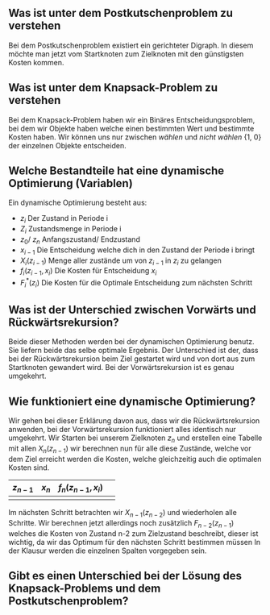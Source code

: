 ## Was ist unter dem Postkutschenproblem zu verstehen
Bei dem Postkutschenproblem existiert ein gerichteter Digraph. In diesem möchte man jetzt vom Startknoten zum Zielknoten mit den günstigsten Kosten kommen. 
## Was ist unter dem Knapsack-Problem zu verstehen
Bei dem Knapsack-Problem haben wir ein Binäres Entscheidungsproblem, bei dem wir Objekte haben welche einen bestimmten Wert und bestimmte Kosten haben. Wir können uns nur zwischen *wählen* und *nicht wählen* {1, 0} der einzelnen Objekte entscheiden. 
## Welche Bestandteile hat eine dynamische Optimierung (Variablen)
Ein dynamische Optimierung besteht aus: 
- $z_i$ Der Zustand in Periode i
- $Z_i$ Zustandsmenge in Periode i
- $z_0$/ $z_n$ Anfangszustand/ Endzustand
- $x_{i-1}$  Die Entscheidung welche dich in den Zustand der Periode i bringt
- $X_i(z_{i-1})$ Menge aller zustände um von $z_{i-1}$ in $z_i$ zu gelangen
- $f_i(z_{i-1}, x_i)$ Die Kosten für Entscheidung $x_i$ 
- $F_i^{*}(z_i)$ Die Kosten für die Optimale Entscheidung zum nächsten Schritt

## Was ist der Unterschied zwischen Vorwärts und Rückwärtsrekursion?
Beide dieser Methoden werden bei der dynamischen Optimierung benutz. Sie liefern beide das selbe optimale Ergebnis. Der Unterschied ist der, dass bei der Rückwärtsrekursion beim Ziel gestartet wird und von dort aus zum Startknoten gewandert wird. Bei der Vorwärtsrekursion ist es genau umgekehrt.

## Wie funktioniert eine dynamische Optimierung?
Wir gehen bei dieser Erklärung davon aus, dass wir die Rückwärtsrekursion anwenden, bei der Vorwärtsrekursion funktioniert alles identisch nur umgekehrt. 
Wir Starten bei unserem Zielknoten $z_n$ und erstellen eine Tabelle mit allen $X_n(z_{n-1})$ wir berechnen nun für alle diese Zustände, welche vor dem Ziel erreicht werden die Kosten, welche gleichzeitig auch die optimalen Kosten sind. 

| $z_{n-1}$ | $x_n$ | $f_n(z_{n-1}, x_i)$ |  |
| ---- | ---- | ---- | ---- |
|  |  |  |  |
Im nächsten Schritt betrachten wir $X_{n-1}(z_{n-2})$ und wiederholen alle Schritte. Wir berechnen jetzt allerdings noch zusätzlich $F_{n-2}(z_{n-1})$ welches die Kosten von Zustand n-2 zum Zielzustand beschreibt, dieser ist wichtig, da wir das Optimum für den nächsten Schritt bestimmen müssen
In der Klausur werden die einzelnen Spalten vorgegeben sein. 
## Gibt es einen Unterschied bei der Lösung des Knapsack-Problems und dem Postkutschenproblem?